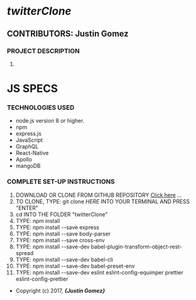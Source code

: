 # _twitterClone_

## CONTRIBUTORS: **Justin Gomez**

### PROJECT DESCRIPTION

1.


# JS SPECS


### TECHNOLOGIES USED
* node.js version 8 or higher.
* npm
* express.js
* JavaScript
* GraphQL
* React-Native
* Apollo
* mangoDB  




### COMPLETE SET-UP INSTRUCTIONS
1. DOWNLOAD OR CLONE FROM GITHUB REPOSITORY [Click here]() ...
2. TO CLONE, TYPE: git clone _HERE_ INTO YOUR TERMINAL AND PRESS "ENTER"
3. cd INTO THE FOLDER "twitterClone"
4. TYPE: npm install
5. TYPE: npm install --save express
6. TYPE: npm install --save body-parser
7. TYPE: npm install --save cross-env
8. TYPE: npm install --save-dev babel-plugin-transform-object-rest-spread
9. TYPE: npm install --save-dev babel-cli
10. TYPE: npm install --save-dev babel-preset-env
11. TYPE: npm install --save-dev eslint eslint-config-equimper prettier eslint-config-prettier



* Copyright (c) 2017, **_{Justin Gomez}_**
